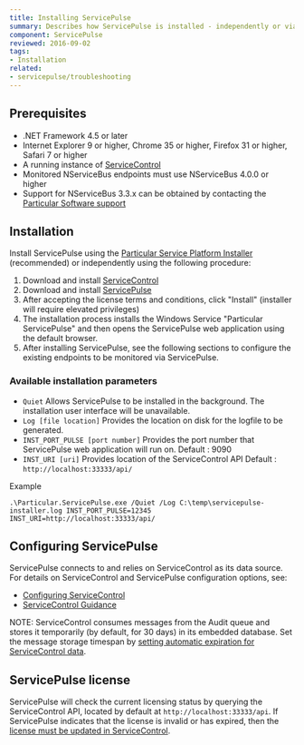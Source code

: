 ```yaml
---
title: Installing ServicePulse
summary: Describes how ServicePulse is installed - independently or via the PlatformInstaller - and its basic requirements
component: ServicePulse
reviewed: 2016-09-02
tags:
- Installation
related:
- servicepulse/troubleshooting
---
```



## Prerequisites

 * .NET Framework 4.5 or later
 * Internet Explorer 9 or higher, Chrome 35 or higher, Firefox 31 or higher, Safari 7 or higher
 * A running instance of [ServiceControl](/servicecontrol)
 * Monitored NServiceBus endpoints must use NServiceBus 4.0.0 or higher
  * Support for NServiceBus 3.3.x can be obtained by contacting the [Particular Software support](https://particular.net/support)


## Installation

Install ServicePulse using the [Particular Service Platform Installer](/platform/installer) (recommended) or independently using the following procedure:

 1. Download and install [ServiceControl](https://github.com/Particular/ServiceControl/releases)
 1. Download and install [ServicePulse](https://github.com/Particular/ServicePulse/releases)
 1. After accepting the license terms and conditions, click "Install" (installer will require elevated privileges)
 1. The installation process installs the Windows Service "Particular ServicePulse" and then opens the ServicePulse web application using the default browser.
 1. After installing ServicePulse, see the following sections to configure the existing endpoints to be monitored via ServicePulse.

### Available installation parameters

- `Quiet`
Allows ServicePulse to be installed in the background. The installation user interface will be unavailable.
- `Log [file location]`
Provides the location on disk for the logfile to be generated.
- `INST_PORT_PULSE [port number]`
Provides the port number that ServicePulse web application will run on.
Default : 9090
- `INST_URI [uri]`
Provides location of the ServiceControl API
Default : `http://localhost:33333/api/`

Example
```
.\Particular.ServicePulse.exe /Quiet /Log C:\temp\servicepulse-installer.log INST_PORT_PULSE=12345 INST_URI=http://localhost:33333/api/
```

## Configuring ServicePulse

ServicePulse connects to and relies on ServiceControl as its data source.
For details on ServiceControl and ServicePulse configuration options, see:

 * [Configuring ServiceControl](/servicecontrol/creating-config-file.md)
 * [ServiceControl Guidance](/servicecontrol)

NOTE: ServiceControl consumes messages from the Audit queue and stores it temporarily (by default, for 30 days) in its embedded database. Set the message storage timespan by [setting automatic expiration for ServiceControl data](/servicecontrol/how-purge-expired-data.md).


## ServicePulse license

ServicePulse will check the current licensing status by querying the ServiceControl API, located by default at `http://localhost:33333/api`. If ServicePulse indicates that the license is invalid or has expired, then the [license must be updated in ServiceControl](/servicecontrol/license.md).
